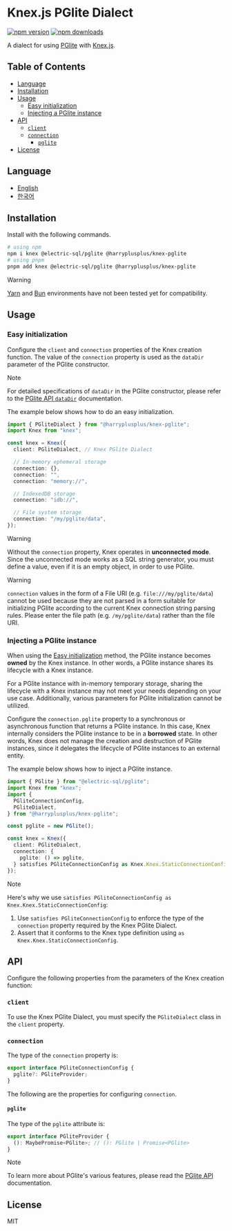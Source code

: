# Knex.js PGlite Dialect

[![npm version](https://img.shields.io/npm/v/@harryplusplus/knex-pglite)](https://www.npmjs.com/package/@harryplusplus/knex-pglite)
[![npm downloads](https://img.shields.io/npm/dm/@harryplusplus/knex-pglite)](https://www.npmjs.com/package/@harryplusplus/knex-pglite)

A dialect for using [PGlite](https://pglite.dev/) with [Knex.js](https://knexjs.org/).

## Table of Contents

<!-- toc -->

- [Language](#language)
- [Installation](#installation)
- [Usage](#usage)
  - [Easy initialization](#easy-initialization)
  - [Injecting a PGlite instance](#injecting-a-pglite-instance)
- [API](#api)
  - [`client`](#client)
  - [`connection`](#connection)
    - [`pglite`](#pglite)
- [License](#license)

<!-- tocstop -->

## Language

- [English](/README.md)
- [한국어](/README.ko.md)

## Installation

Install with the following commands.

```sh
# using npm
npm i knex @electric-sql/pglite @harryplusplus/knex-pglite
# using pnpm
pnpm add knex @electric-sql/pglite @harryplusplus/knex-pglite
```

> [!WARNING]  
> [Yarn](https://yarnpkg.com/) and [Bun](https://bun.com/) environments have not been tested yet for compatibility.

## Usage

### Easy initialization

Configure the `client` and `connection` properties of the Knex creation function.
The value of the `connection` property is used as the `dataDir` parameter of the PGlite constructor.

> [!NOTE]  
> For detailed specifications of `dataDir` in the PGlite constructor, please refer to the [PGlite API `dataDir`](https://pglite.dev/docs/api#datadir) documentation.

The example below shows how to do an easy initialization.

```typescript
import { PGliteDialect } from "@harryplusplus/knex-pglite";
import Knex from "knex";

const knex = Knex({
  client: PGliteDialect, // Knex PGlite Dialect

  // In-memory ephemeral storage
  connection: {},
  connection: "",
  connection: "memory://",

  // IndexedDB storage
  connection: "idb://",

  // File system storage
  connection: "/my/pglite/data",
});
```

> [!WARNING]  
> Without the `connection` property, Knex operates in **unconnected mode**.
> Since the unconnected mode works as a SQL string generator, you must define a value, even if it is an empty object, in order to use PGlite.

> [!WARNING]  
> `connection` values ​​in the form of a File URI (e.g. `file:///my/pglite/data`) cannot be used because they are not parsed in a form suitable for initializing PGlite according to the current Knex connection string parsing rules.
> Please enter the file path (e.g. `/my/pglite/data`) rather than the file URI.

### Injecting a PGlite instance

When using the [Easy initialization](#easy-initialization) method, the PGlite instance becomes **owned** by the Knex instance.
In other words, a PGlite instance shares its lifecycle with a Knex instance.

For a PGlite instance with in-memory temporary storage, sharing the lifecycle with a Knex instance may not meet your needs depending on your use case.
Additionally, various parameters for PGlite initialization cannot be utilized.

Configure the `connection.pglite` property to a synchronous or asynchronous function that returns a PGlite instance.
In this case, Knex internally considers the PGlite instance to be in a **borrowed** state.
In other words, Knex does not manage the creation and destruction of PGlite instances, since it delegates the lifecycle of PGlite instances to an external entity.

The example below shows how to inject a PGlite instance.

```typescript
import { PGlite } from "@electric-sql/pglite";
import Knex from "knex";
import {
  PGliteConnectionConfig,
  PGliteDialect,
} from "@harryplusplus/knex-pglite";

const pglite = new PGlite();

const knex = Knex({
  client: PGliteDialect,
  connection: {
    pglite: () => pglite,
  } satisfies PGliteConnectionConfig as Knex.Knex.StaticConnectionConfig,
});
```

> [!NOTE]  
> Here's why we use `satisfies PGliteConnectionConfig as Knex.Knex.StaticConnectionConfig`:
>
> 1. Use `satisfies PGliteConnectionConfig` to enforce the type of the `connection` property required by the Knex PGlite Dialect.
> 2. Assert that it conforms to the Knex type definition using `as Knex.Knex.StaticConnectionConfig`.

## API

Configure the following properties from the parameters of the Knex creation function:

### `client`

To use the Knex PGlite Dialect, you must specify the `PGliteDialect` class in the `client` property.

### `connection`

The type of the `connection` property is:

```typescript
export interface PGliteConnectionConfig {
  pglite?: PGliteProvider;
}
```

The following are the properties for configuring `connection`.

#### `pglite`

The type of the `pglite` attribute is:

```typescript
export interface PGliteProvider {
  (): MaybePromise<PGlite>; // (): PGlite | Promise<PGlite>
}
```

> [!NOTE]  
> To learn more about PGlite's various features, please read the [PGlite API](https://pglite.dev/docs/api) documentation.

## License

MIT
